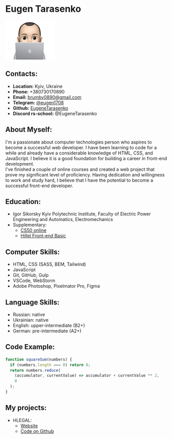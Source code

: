 # Eugen Tarasenko

<img src="photo.png"  width="30%">

## Contacts:

- **Location:** Kyiv, Ukraine
- **Phone:** +380730170890
- **Email:** brumby0890@gmail.com
- **Telegram:** [@eugen1708](https://t.me/eugen1708)
- **Github:** [EugeneTarasenko](https://github.com/EugeneTarasenko)
- **Discord rs-school:** @EugeneTarasenko

## About Myself:

I'm a passionate about computer technologies person who aspires to become a successful web developer. I have been learning to code for a while and already have a considerable knowledge of HTML, CSS, and JavaScript. I believe it is a good foundation for building a career in front-end development.\
I've finished a couple of online courses and created a web project that prove my significant level of proficiency.
Having dedication and willingness to work and study hard, I believe that I have the potential to become a successful front-end developer.

## Education:

- Igor Sikorsky Kyiv Polytechnic Institute, Faculty of Electric Power Engineering and Automatics, Electromechanics
- Supplementary:
  - [CS50 online](https://pll.harvard.edu/course/cs50-introduction-computer-science?delta=0)
  - [Hillel Front-end Basic](https://ithillel.ua/courses/front-end-basic)

## Computer Skills:

- HTML, CSS (SASS, BEM, Tailwind)
- JavaScript
- Git, GitHub, Gulp
- VSCode, WebStorm
- Adobe Photoshop, Pixelmator Pro, Figma

## Language Skills:

- Russian: native
- Ukrainian: native
- English: upper-intermediate (B2+)
- German: pre-intermediate (A2+)

## Code Example:

```js
function squareSum(numbers) {
  if (numbers.length === 0) return 0;
  return numbers.reduce(
    (accumulator, currentValue) => accumulator + currentValue ** 2,
    0
  );
}
```

## My projects:

- HLEGAL:
  - [Website](https://eugenetarasenko.github.io/hillel-front-end-basic/index.html)
  - [Code on Github](https://github.com/EugeneTarasenko/hillel-front-end-basic/tree/hlegal)
